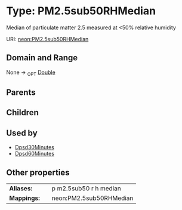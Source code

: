 
# Type: PM2.5sub50RHMedian


Median of particulate matter 2.5 measured at <50% relative humidity

URI: [neon:PM2.5sub50RHMedian](https://data.neonscience.org/PM2.5sub50RHMedian)


## Domain and Range

None ->  <sub>OPT</sub> [Double](types/Double.md)

## Parents


## Children


## Used by

 * [Dpsd30Minutes](Dpsd30Minutes.md)
 * [Dpsd60Minutes](Dpsd60Minutes.md)

## Other properties

|  |  |  |
| --- | --- | --- |
| **Aliases:** | | p m2.5sub50 r h median |
| **Mappings:** | | neon:PM2.5sub50RHMedian |


